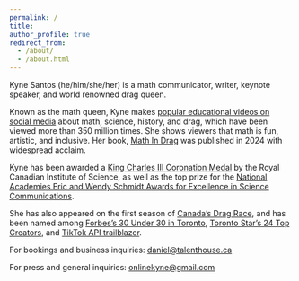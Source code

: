 ```yaml
---
permalink: /
title: 
author_profile: true
redirect_from: 
  - /about/
  - /about.html
---
```


Kyne Santos (he/him/she/her) is a math communicator, writer, keynote speaker, and world renowned drag queen.

Known as the math queen, Kyne makes [popular educational videos on social media](https://www.tiktok.com/@onlinekyne) about math, science, history, and drag, which have been viewed more than 350 million times. She shows viewers that math is fun, artistic, and inclusive. Her book, [Math In Drag](/mathindrag) was published in 2024 with widespread acclaim.

Kyne has been awarded a [King Charles III Coronation Medal](https://www.rciscience.ca/news/2024/science-communication-awards) by the Royal Canadian Institute of Science, as well as the top prize for the [National Academies Eric and Wendy Schmidt Awards for Excellence in Science Communications](https://www.nationalacademies.org/news/2024/10/national-academies-announce-2024-recipients-of-eric-and-wendy-schmidt-awards-for-excellence-in-science-communications).

She has also appeared on the first season of [Canada’s Drag Race](https://www.etonline.com/meet-the-queens-of-canadas-drag-race-season-1-146602), and has been named among [Forbes’s 30 Under 30 in Toronto](https://www.forbes.com/sites/forbesunder30team/2023/08/09/30-under-30-local-2023-toronto/?sh=4ffb51e237d2), [Toronto Star’s 24 Top Creators](https://www.thestar.com/interactives/from-tiktok-to-instagram-these-24-toronto-influencers-shape-the-way-we-shop-what-we/article_0fc48924-c5cd-11ee-a38b-47dcadb27e4d.html), and [TikTok API trailblazer](https://www.nylon.com/entertainment/tiktok-api-trailblazer-list).

For bookings and business inquiries: daniel@talenthouse.ca

For press and general inquiries: onlinekyne@gmail.com